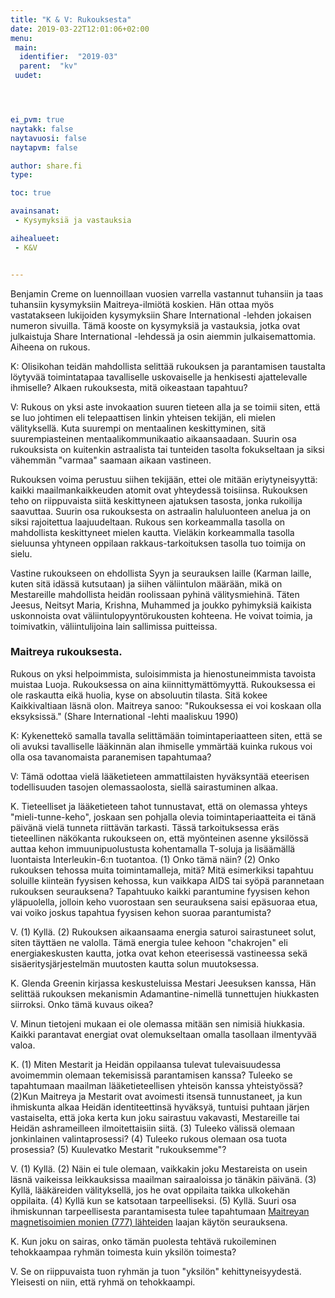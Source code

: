 ```yaml
---
title: "K & V: Rukouksesta"
date: 2019-03-22T12:01:06+02:00
menu:
 main:
  identifier:  "2019-03"
  parent:  "kv"
 uudet:




ei_pvm: true
naytakk: false
naytavuosi: false
naytapvm: false

author: share.fi
type:

toc: true

avainsanat:
 - Kysymyksiä ja vastauksia

aihealueet:
 - K&V


---
```

<p class="alustus">Benjamin Creme on luennoillaan vuosien varrella vastannut tuhansiin ja taas tuhansiin kysymyksiin Maitreya-ilmiötä koskien. Hän ottaa myös vastatakseen lukijoiden kysymyksiin Share International -lehden jokaisen numeron sivuilla. Tämä kooste on kysymyksiä ja vastauksia, jotka ovat julkaistuja Share International -lehdessä ja osin aiemmin julkaisemattomia. Aiheena on rukous.</p>


<div class="qna">

<p class="qna-q">K: Olisikohan teidän mahdollista selittää rukouksen ja parantamisen taustalta löytyvää toimintatapaa tavalliselle uskovaiselle ja henkisesti ajattelevalle ihmiselle? Alkaen rukouksesta, mitä oikeastaan tapahtuu?</p>
<p>V: Rukous on yksi aste invokaation suuren tieteen alla ja se toimii siten, että se luo johtimen eli telepaattisen linkin yhteisen tekijän, eli mielen välityksellä. Kuta suurempi on mentaalinen keskittyminen, sitä suurempiasteinen mentaalikommunikaatio aikaansaadaan. Suurin osa rukouksista on kuitenkin astraalista tai tunteiden tasolta fokukseltaan ja siksi vähemmän "varmaa" saamaan aikaan vastineen.</p>
<p>Rukouksen voima perustuu siihen tekijään, ettei ole mitään eriytyneisyyttä: kaikki maailmankaikkeuden atomit ovat yhteydessä toisiinsa. Rukouksen teho on riippuvaista siitä keskittyneen ajatuksen tasosta, jonka rukoilija saavuttaa. Suurin osa rukouksesta on astraalin haluluonteen anelua ja on siksi rajoitettua laajuudeltaan. Rukous sen korkeammalla tasolla on mahdollista keskittyneet mielen kautta. Vieläkin korkeammalla tasolla sieluunsa yhtyneen oppilaan rakkaus-tarkoituksen tasolla tuo toimija on sielu.</p>
<p>Vastine rukoukseen on ehdollista Syyn ja seurauksen laille (Karman laille, kuten sitä idässä kutsutaan) ja siihen väliintulon määrään, mikä on Mestareille mahdollista heidän roolissaan pyhinä välitysmiehinä. Täten Jeesus, Neitsyt Maria, Krishna, Muhammed ja joukko pyhimyksiä kaikista uskonnoista ovat väliintulopyyntörukousten kohteena. He voivat toimia, ja toimivatkin, väliintulijoina lain sallimissa puitteissa.</p>

<h3>Maitreya rukouksesta.</h3>

<p>Rukous on yksi helpoimmista, suloisimmista ja hienostuneimmista tavoista muistaa Luoja. Rukouksessa on aina kiinnittymättömyyttä. Rukouksessa ei ole raskautta eikä huolia, kyse on absoluutin tilasta. Sitä kokee Kaikkivaltiaan läsnä olon. Maitreya sanoo: "Rukouksessa ei voi koskaan olla eksyksissä." (Share International -lehti maaliskuu 1990)</p>
 
<p class="qna-q">K: Kykenettekö samalla tavalla selittämään toimintaperiaatteen siten, että se oli avuksi tavalliselle lääkinnän alan ihmiselle ymmärtää kuinka rukous voi olla osa tavanomaista paranemisen tapahtumaa?</p>
<p>V: Tämä odottaa vielä lääketieteen ammattilaisten hyväksyntää eteerisen todellisuuden tasojen olemassaolosta, siellä sairastuminen alkaa.</p>

<p class="kysymys">K. Tieteelliset ja lääketieteen tahot tunnustavat, että on olemassa yhteys "mieli-tunne-keho", joskaan sen pohjalla olevia toimintaperiaatteita ei tänä päivänä vielä tunneta riittävän tarkasti. Tässä tarkoituksessa eräs tieteellinen näkökanta rukoukseen on, että myönteinen asenne yksilössä auttaa kehon immuunipuolustusta kohentamalla T-soluja ja lisäämällä luontaista Interleukin-6:n tuotantoa. (1) Onko tämä näin? (2) Onko rukouksen tehossa muita toimintamalleja, mitä? Mitä esimerkiksi tapahtuu soluille kiinteän fyysisen kehossa, kun vaikkapa AIDS tai syöpä parannetaan rukouksen seurauksena? Tapahtuuko kaikki parantumine fyysisen kehon yläpuolella, jolloin keho vuorostaan sen seurauksena saisi epäsuoraa etua, vai voiko joskus tapahtua fyysisen kehon suoraa parantumista?</p>
<p class="vastaus">V. (1) Kyllä. (2) Rukouksen aikaansaama energia saturoi sairastuneet solut, siten täyttäen ne valolla. Tämä energia tulee kehoon "chakrojen" eli energiakeskusten kautta, jotka ovat kehon eteerisessä vastineessa sekä sisäeritysjärjestelmän muutosten kautta solun muutoksessa.</p>

<p class="kysymys">K. Glenda Greenin kirjassa keskusteluissa Mestari Jeesuksen kanssa, Hän selittää rukouksen mekanismin Adamantine-nimellä tunnettujen hiukkasten siirroksi. Onko tämä kuvaus oikea?</p>
<p class="vastaus">V. Minun tietojeni mukaan ei ole olemassa mitään sen nimisiä hiukkasia. Kaikki parantavat energiat ovat olemukseltaan omalla tasollaan ilmentyvää valoa.</p>

<p class="kysymys">K. (1) Miten Mestarit ja Heidän oppilaansa tulevat tulevaisuudessa avoimemmin olemaan tekemisissä parantamisen kanssa? Tuleeko se tapahtumaan maailman lääketieteellisen yhteisön kanssa yhteistyössä? (2)Kun Maitreya ja Mestarit ovat avoimesti itsensä tunnustaneet, ja kun ihmiskunta alkaa Heidän identiteettinsä hyväksyä, tuntuisi puhtaan järjen vastaiselta, että joka kerta kun joku sairastuu vakavasti, Mestareille tai Heidän ashrameilleen ilmoitettaisiin siitä. (3) Tuleeko välissä olemaan jonkinlainen valintaprosessi? (4) Tuleeko rukous olemaan osa tuota prosessia? (5) Kuulevatko Mestarit "rukouksemme"?</p>
<p class="vastaus">V. (1) Kyllä. (2) Näin ei tule olemaan, vaikkakin joku Mestareista on usein läsnä vaikeissa leikkauksissa maailman sairaaloissa jo tänäkin päivänä. (3) Kyllä, lääkäreiden välityksellä, jos he ovat oppilaita taikka ulkokehän oppilaita. (4) Kyllä kun se katsotaan tarpeelliseksi. (5) Kyllä. Suuri osa ihmiskunnan tarpeellisesta parantamisesta tulee tapahtumaan <a href="https://share.fi/maitreya/maitreyan-aktivoima-vesi-eli-parantava-vesi-ja-valon-tiede/">Maitreyan magnetisoimien monien (777) lähteiden</a> laajan käytön seurauksena.</p>

<p class="kysymys">K. Kun joku on sairas, onko tämän puolesta tehtävä rukoileminen tehokkaampaa ryhmän toimesta kuin yksilön toimesta?</p>
<p class="vastaus">V. Se on riippuvaista tuon ryhmän ja tuon "yksilön" kehittyneisyydestä. Yleisesti on niin, että ryhmä on tehokkaampi.</p>

</div>